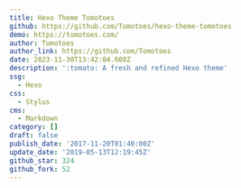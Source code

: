 ```yaml
---
title: Hexo Theme Tomotoes
github: https://github.com/Tomotoes/hexo-theme-tomotoes
demo: https://tomotoes.com/
author: Tomotoes
author_link: https://github.com/Tomotoes
date: 2023-11-30T13:42:04.608Z
description: ':tomato: A fresh and refined Hexo theme'
ssg:
  - Hexo
css:
  - Stylus
cms:
  - Markdown
category: []
draft: false
publish_date: '2017-11-20T01:40:00Z'
update_date: '2019-05-13T12:19:45Z'
github_star: 324
github_fork: 52
---
```

